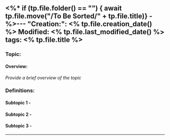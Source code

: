<%* if (tp.file.folder() == "") {
await tp.file.move("/To Be Sorted/" + tp.file.title)} -%>---
"Creation:": <% tp.file.creation_date() %>
Modified: <% tp.file.last_modified_date() %>
tags: <% tp.file.title %>
---
### Topic:
#### Overview: 
*Provide a brief overview of the topic*

### Definitions:



#### Subtopic 1 - 



#### Subtopic 2 - 



#### Subtopic 3 - 



---